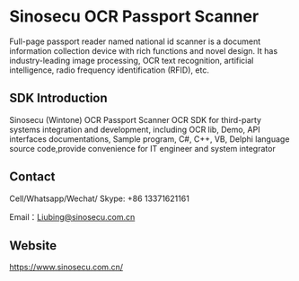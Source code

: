 # Sinosecu OCR Passport Scanner 

Full-page passport reader named national id scanner is a document information collection device with rich functions and novel design. It has industry-leading image processing, OCR text recognition, artificial intelligence, radio frequency identification (RFID), etc.

## SDK Introduction

Sinosecu (Wintone) OCR Passport Scanner OCR SDK for third-party systems integration and development,
including OCR lib, Demo, API interfaces documentations, Sample program, 
C#, C++, VB, Delphi language source code,provide convenience for IT engineer and system integrator 

## Contact

Cell/Whatsapp/Wechat/ Skype:  +86 13371621161

Email：Liubing@sinosecu.com.cn

## Website

 https://www.sinosecu.com.cn/